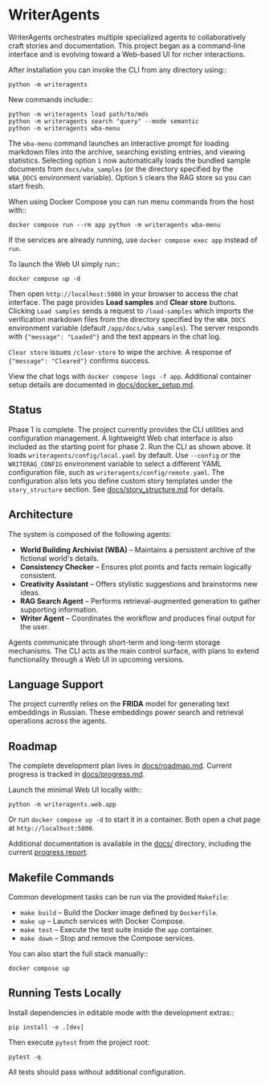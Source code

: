 # WriterAgents

WriterAgents orchestrates multiple specialized agents to collaboratively craft stories and documentation. This project began as a command-line interface and is evolving toward a Web-based UI for richer interactions.

After installation you can invoke the CLI from any directory using::

    python -m writeragents

New commands include::

    python -m writeragents load path/to/mds
    python -m writeragents search "query" --mode semantic
    python -m writeragents wba-menu

The ``wba-menu`` command launches an interactive prompt for loading markdown
files into the archive, searching existing entries, and viewing statistics.
Selecting option ``1`` now automatically loads the bundled sample documents from
``docs/wba_samples`` (or the directory specified by the ``WBA_DOCS``
environment variable). Option ``5`` clears the RAG store so you can start fresh.

When using Docker Compose you can run menu commands from the host with::

    docker compose run --rm app python -m writeragents wba-menu

If the services are already running, use ``docker compose exec app`` instead of ``run``.

To launch the Web UI simply run::

    docker compose up -d

Then open `http://localhost:5000` in your browser to access the chat interface.
The page provides **Load samples** and **Clear store** buttons. Clicking
``Load samples`` sends a request to ``/load-samples`` which imports the
verification markdown files from the directory specified by the ``WBA_DOCS``
environment variable (default ``/app/docs/wba_samples``). The server responds
with ``{"message": "Loaded"}`` and the text appears in the chat log.

``Clear store`` issues ``/clear-store`` to wipe the archive. A response of
``{"message": "Cleared"}`` confirms success.

View the chat logs with ``docker compose logs -f app``.
Additional container setup details are documented in
[docs/docker_setup.md](docs/docker_setup.md).

## Status

Phase 1 is complete. The project currently provides the CLI utilities and
configuration management. A lightweight Web chat interface is also included as
the starting point for phase 2.
Run the CLI as shown above. It loads `writeragents/config/local.yaml` by
default. Use `--config` or the `WRITERAG_CONFIG` environment variable to select
a different YAML configuration file, such as `writeragents/config/remote.yaml`.
The configuration also lets you define custom story templates under the
`story_structure` section. See [docs/story_structure.md](docs/story_structure.md)
for details.

## Architecture

The system is composed of the following agents:

- **World Building Archivist (WBA)** – Maintains a persistent archive of the fictional world's details.
- **Consistency Checker** – Ensures plot points and facts remain logically consistent.
- **Creativity Assistant** – Offers stylistic suggestions and brainstorms new ideas.
- **RAG Search Agent** – Performs retrieval-augmented generation to gather supporting information.
- **Writer Agent** – Coordinates the workflow and produces final output for the user.

Agents communicate through short-term and long-term storage mechanisms. The CLI acts as the main control surface, with plans to extend functionality through a Web UI in upcoming versions.

## Language Support

The project currently relies on the **FRIDA** model for generating text embeddings in Russian. These embeddings power search and retrieval operations across the agents.

## Roadmap

The complete development plan lives in [docs/roadmap.md](docs/roadmap.md).
Current progress is tracked in [docs/progress.md](docs/progress.md).

Launch the minimal Web UI locally with::

    python -m writeragents.web.app

Or run ``docker compose up -d`` to start it in a container. Both open a chat
page at `http://localhost:5000`.

Additional documentation is available in the [docs/](docs/) directory,
including the current [progress report](docs/progress.md).

## Makefile Commands

Common development tasks can be run via the provided `Makefile`:

- `make build` – Build the Docker image defined by `Dockerfile`.
- `make up` – Launch services with Docker Compose.
- `make test` – Execute the test suite inside the `app` container.
- `make down` – Stop and remove the Compose services.

You can also start the full stack manually::

    docker compose up

## Running Tests Locally

Install dependencies in editable mode with the development extras::

    pip install -e .[dev]

Then execute `pytest` from the project root:

    pytest -q

All tests should pass without additional configuration.

